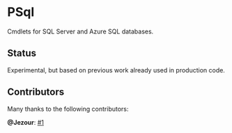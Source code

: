 # PSql

Cmdlets for SQL Server and Azure SQL databases.

## Status

Experimental, but based on previous work already used in production code.

## Contributors

Many thanks to the following contributors:

**@Jezour**:
  [#1](https://github.com/sharpjs/PSql/pull/1)

